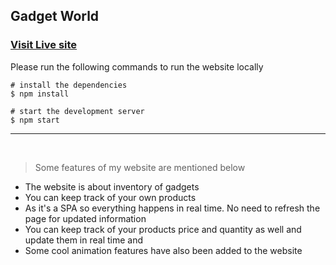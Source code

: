 ## Gadget World

### [Visit Live site](https://gadget-world-c3870.web.app/)

Please run the following commands to run the website locally

```
# install the dependencies
$ npm install

# start the development server
$ npm start
```

---

<br/>

> Some features of my website are mentioned below

- The website is about inventory of gadgets
- You can keep track of your own products
- As it's a SPA so everything happens in real time. No need to refresh the page for updated information
- You can keep track of your products price and quantity as well and update them in real time and
- Some cool animation features have also been added to the website
